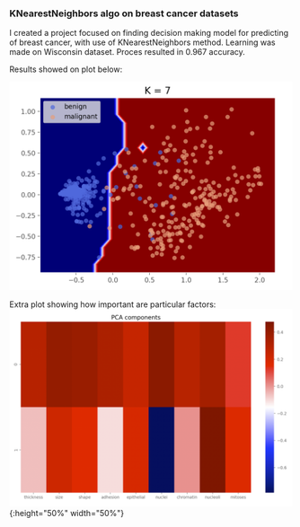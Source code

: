 ### KNearestNeighbors algo on breast cancer datasets

I created a project focused on finding decision making model for predicting of breast cancer, with use of KNearestNeighbors method.
Learning was made on Wisconsin dataset. Proces resulted in 0.967 accuracy.

Results showed on plot below:

![](https://github.com/KrzysiekJa/knn-on-health/blob/master/knn%20on%20breast%20cancer/knn%20plot.png "Plot KNN")

Extra plot showing how important are particular factors:
![](https://github.com/KrzysiekJa/knn-on-health/blob/master/knn%20on%20breast%20cancer/pca%20components.png "Ploy PCA"){:height="50%" width="50%"}
